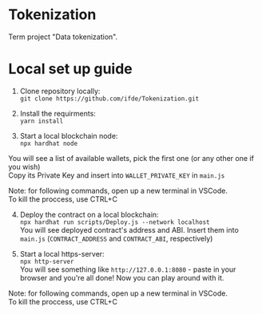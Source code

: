 # Tokenization
Term project "Data tokenization". 

# Local set up guide 

1. Clone repository locally:  
`git clone https://github.com/ifde/Tokenization.git`  

2. Install the requirments:  
`yarn install`  

3. Start a local blockchain node:  
`npx hardhat node`  

You will see a list of available wallets, pick the first one (or any other one if you wish)  
Copy its Private Key and insert into `WALLET_PRIVATE_KEY` in `main.js`  

Note: for following commands, open up a new terminal in VSCode.  
To kill the proccess, use CTRL+C  

4. Deploy the contract on a local blockchain:  
`npx hardhat run scripts/Deploy.js --network localhost`  
You will see deployed contract's address and ABI. 
Insert them into `main.js` (`CONTRACT_ADDRESS` and `CONTRACT_ABI`, respectively)  

5. Start a local https-server:  
`npx http-server`  
You will see something like `http://127.0.0.1:8080` - paste in your browser and you're all done! 
Now you can play around with it.  

Note: for following commands, open up a new terminal in VSCode.  
To kill the proccess, use CTRL+C  

